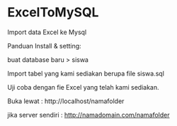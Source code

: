 # ExcelToMySQL
Import data Excel ke Mysql

Panduan Install & setting:

buat database baru > siswa

Import tabel yang kami sediakan berupa file siswa.sql

Uji coba dengan fie Excel yang telah kami sediakan.

Buka lewat : http://localhost/namafolder

jika server sendiri : http://namadomain.com/namafolder
